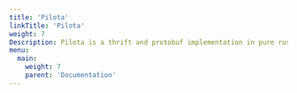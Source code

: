 ```yaml
---
title: 'Pilota'
linkTitle: 'Pilota'
weight: 7
Description: Pilota is a thrift and protobuf implementation in pure rust with high performance and extensibility.
menu:
  main:
    weight: 7
    parent: 'Documentation'
---
```


